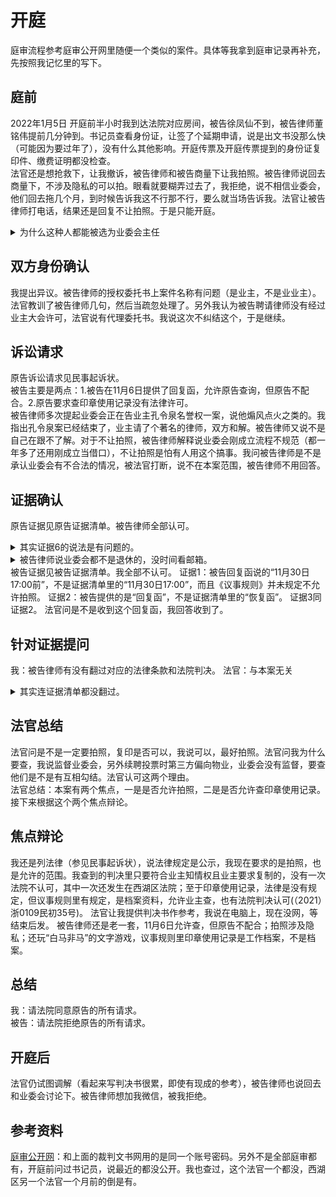 # 开庭
庭审流程参考庭审公开网里随便一个类似的案件。具体等我拿到庭审记录再补充，先按照我记忆里的写下。  
## 庭前
2022年1月5日 开庭前半小时我到达法院对应房间，被告徐凤仙不到，被告律师董铭伟提前几分钟到。书记员查看身份证，让签了个延期申请，说是出文书没那么快（可能因为要过年了），没有什么其他影响。开庭传票及开庭传票提到的身份证复印件、缴费证明都没检查。  
法官还是想抢救下，让我撤诉，被告律师和被告商量下让我拍照。被告律师说回去商量下，不涉及隐私的可以拍。眼看就要糊弄过去了，我拒绝，说不相信业委会，他们回去拖几个月，到时候告诉我这不行那不行，要么就当场告诉我。法官让被告律师打电话，结果还是回复不让拍照。于是只能开庭。
<details>
<summary>为什么这种人都能被选为业委会主任</summary>续聘时业主提出物业费违约金2%每天不合理，徐凤仙回答“为什么要给物业这2%的机会呢？&#x1F92D;&#x1F92D;到点就交物业费不就完事了吗？我不会给物业这2%的机会的&#x1F601;&#x1F601;”。这种简单的案子还请律师，自己还不到场。反正花的是业主的钱，不心疼。
</details>

## 双方身份确认
我提出异议。被告律师的授权委托书上案件名称有问题（是业主，不是业业主）。法官教训了被告律师几句，然后当疏忽处理了。另外我认为被告聘请律师没有经过业主大会许可，法官说有代理委托书。我说这次不纠结这个，于是继续。

## 诉讼请求
原告诉讼请求见民事起诉状。  
被告主要是两点：1.被告在11月6日提供了回复函，允许原告查询，但原告不配合。2.原告要求查印章使用记录没有法律许可。  
被告律师多次提起业委会正在告业主孔令泉名誉权一案，说他煽风点火之类的。我指出孔令泉案已经结束了，业主请了个著名的律师，双方和解。被告律师又说不是自己在跟不了解。对于不让拍照，被告律师解释说业委会刚成立流程不规范（都一年多了还用刚成立当借口），不让拍照是怕有人用这个搞事。我问被告律师是不是承认业委会有不合法的情况，被法官打断，说不在本案范围，被告律师不用回答。  


## 证据确认
原告证据见原告证据清单。被告律师全部认可。
<details>
<summary>其实证据6的说法是有问题的。</summary>
乔冰冰应该看过我的邮件，但不敢回或不想回；徐凤仙则可能根本没登过邮箱，我甚至怀疑她不会用电脑。
</details>
<details>
<summary>被告律师说业委会都不是退休的，没时间看邮箱。</summary>
被告律师在说谎，业委会主任徐凤仙就是退休的。只不过她整天忙着在浙大搞义务劳动，自己小区都不管。
</details>
被告证据见被告证据清单。我全部不认可。  
证据1：被告回复函说的“11月30日17:00前”，不是证据清单里的“11月30日17:00”，而且《议事规则》并未规定不允许拍照。  
证据2：被告提供的是“回复函”，不是证据清单里的“恢复函”。  
证据3同证据2。  
法官问是不是收到这个回复函，我回答收到了。  

## 针对证据提问
我：被告律师有没有翻过对应的法律条款和法院判决。
法官：与本案无关

<details>
<summary>其实连证据清单都没翻过。</summary>
我提到议事规则允许查印章使用记录时被告律师（和法官）都在翻证据清单。我质疑被告律师有没有提前做好功课，被法官打断。
</details>

## 法官总结
法官问是不是一定要拍照，复印是否可以，我说可以，最好拍照。法官问我为什么要查，我说监督业委会，另外续聘投票时第三方偏向物业，业委会没有监督，要查他们是不是有互相勾结。法官认可这两个理由。  
法官总结：本案有两个焦点，一是是否允许拍照，二是是否允许查印章使用记录。接下来根据这个两个焦点辩论。

## 焦点辩论
我还是列法律（参见民事起诉状），说法律规定是公示，我现在要求的是拍照，也是允许的范围。我查到的判决里只要符合业主知情权且业主要求复制的，没有一次法院不认可，其中一次还发生在西湖区法院；至于印章使用记录，法律是没有规定，但议事规则里有规定，是档案资料，允许业主查，也有法院判决认可(（2021）浙0109民初35号)。 法官让我提供判决书作参考，我说在电脑上，现在没网，等结束后发。 
被告律师还是老一套，11月6日允许查，但原告不配合；拍照涉及隐私；还玩“白马非马”的文字游戏，议事规则里印章使用记录是工作档案，不是档案。

## 总结
我：请法院同意原告的所有请求。  
被告：请法院拒绝原告的所有请求。  

## 开庭后
法官仍试图调解（看起来写判决书很累，即使有现成的参考），被告律师也说回去和业委会讨论下。被告律师想加我微信，被我拒绝。

## 参考资料
[庭审公开网](http://tingshen.court.gov.cn/)：和上面的裁判文书网用的是同一个账号密码。另外不是全部庭审都有，开庭前问过书记员，说最近的都没公开。我也查过，这个法官一个都没，西湖区另一个法官一个月前的倒是有。
